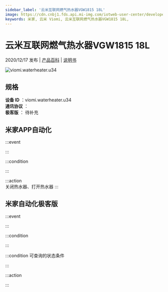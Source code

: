 ```yaml
---
sidebar_label: '云米互联网燃气热水器VGW1815 18L'
image: https://cdn.cnbj1.fds.api.mi-img.com/iotweb-user-center/developer_1679048481380rYnkzI4R.png?GalaxyAccessKeyId=AKVGLQWBOVIRQ3XLEW&Expires=9223372036854775807&Signature=0KMu0BiqIwD+e2aDt1z9w5sZ9/Q=
keywords: 米家, 云米 Viomi, 云米互联网燃气热水器VGW1815 18L, 
---
```

# 云米互联网燃气热水器VGW1815 18L

2020/12/17 发布 | [产品百科](https://home.mi.com/webapp/content/baike/product/index.html?model=viomi.waterheater.u34/) | [说明书](https://home.mi.com/views/introduction.html?model=viomi.waterheater.u34&region=cn)

![viomi.waterheater.u34](https://cdn.cnbj1.fds.api.mi-img.com/iotweb-user-center/developer_1679048481380rYnkzI4R.png?GalaxyAccessKeyId=AKVGLQWBOVIRQ3XLEW&Expires=9223372036854775807&Signature=0KMu0BiqIwD+e2aDt1z9w5sZ9/Q=)

## 规格  
> 
**设备 ID** ：viomi.waterheater.u34  
**通讯协议** ：  
**极客版**  ： 待补充 


## 米家APP自动化  

:::event  

:::

:::condition  

:::

:::action   
关闭热水器、打开热水器
:::

## 米家自动化极客版  

:::event  

:::

:::condition  

:::

:::condition 可查询的状态条件  

:::

:::action  

:::

        
